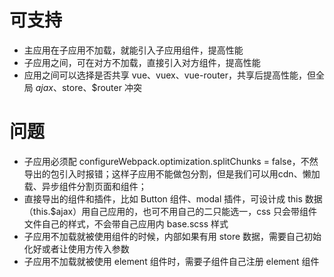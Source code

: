 # 可支持
- 主应用在子应用不加载，就能引入子应用组件，提高性能
- 子应用之间，可在对方不加载，直接引入对方组件，提高性能
- 应用之间可以选择是否共享 vue、vuex、vue-router，共享后提高性能，但全局 $ajax、$store、$router 冲突

# 问题
- 子应用必须配 configureWebpack.optimization.splitChunks = false，不然导出的包引入时报错；这样子应用不能做包分割，但是我们可以用cdn、懒加载、异步组件分割页面和组件；
- 直接导出的组件和插件，比如 Button 组件、modal 插件，可设计成 this 数据（this.$ajax）用自己应用的，也可不用自己的二只能选一，css 只会带组件文件自己的样式，不会带自己应用内 base.scss 样式
- 子应用不加载就被使用组件的时候，内部如果有用 store 数据，需要自己初始化好或者让使用方传入参数
- 子应用不加载就被使用 element 组件时，需要子组件自己注册 element 组件

